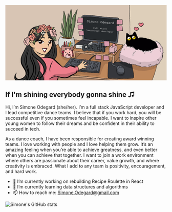 ![banner](./banner.JPG)

## If I'm shining everybody gonna shine ♫

Hi, I’m Simone Odegard (she/her). I’m a full stack JavaScript developer and I lead competitive dance teams. I believe that if you work hard, you will be successful even if you sometimes feel incapable. I want to inspire other young women to follow their dreams and be confident in their ability to succeed in tech.

As a dance coach, I have been responsible for creating award winning teams. I love working with people and I love helping them grow. It’s an amazing feeling when you’re able to achieve greatness, and even better when you can achieve that together. I want to join a work environment where others are passionate about their career, value growth, and where creativity is embraced. What I add to any team is positivity, encouragement, and hard work.

- 🔭 I’m currently working on rebuilding Recipe Roulette in React
- 🌱 I’m currently learning data structures and algorithms
- 📫 How to reach me: Simone.Odegard@gmail.com

![Simone's GitHub stats](https://github-readme-stats.vercel.app/api?username=SimoneOdegard&show_icons=true&theme=buefy)

<!--
**SimoneOdegard/SimoneOdegard** is a ✨ _special_ ✨ repository because its `README.md` (this file) appears on your GitHub profile.

Here are some ideas to get you started:

- 🔭 I’m currently working on ...
- 🌱 I’m currently learning ...
- 👯 I’m looking to collaborate on ...
- 🤔 I’m looking for help with ...
- 💬 Ask me about ...
- 📫 How to reach me: ...
- 😄 Pronouns: ...
- ⚡ Fun fact: ...
-->
